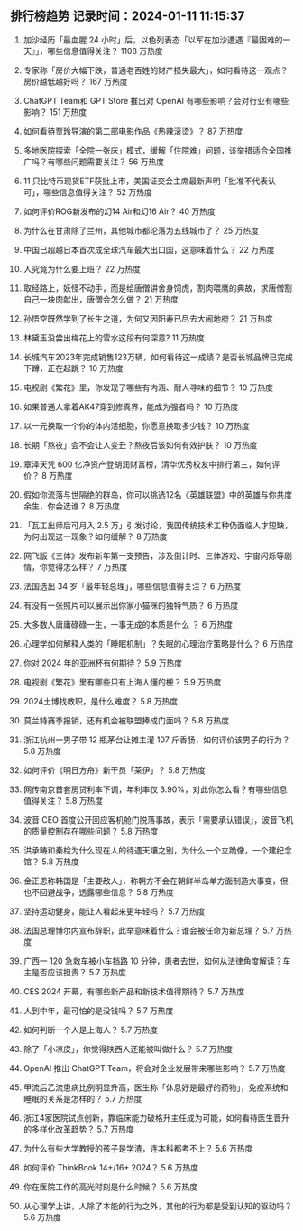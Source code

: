 
## 排行榜趋势 记录时间：2024-01-11 11:15:37
  
  1. 加沙经历「最血腥 24 小时」后，以色列表态「以军在加沙遭遇『最困难的一天』」，哪些信息值得关注？ 1108 万热度
    
  2. 专家称「房价大幅下跌，普通老百姓的财产损失最大」，如何看待这一观点？房价越低越好吗？ 167 万热度
    
  3. ChatGPT Team和 GPT Store 推出对 OpenAI 有哪些影响？会对行业有哪些影响？ 151 万热度
    
  4. 如何看待贾玲导演的第二部电影作品《热辣滚烫》？ 87 万热度
    
  5. 多地医院探索「全院一张床」模式，缓解「住院难」问题，该举措适合全国推广吗？有哪些问题需要关注？ 56 万热度
    
  6. 11 只比特币现货ETF获批上市，美国证交会主席最新声明「批准不代表认可」，哪些信息值得关注？ 52 万热度
    
  7. 如何评价ROG新发布的幻14 Air和幻16 Air？ 40 万热度
    
  8. 为什么在甘肃除了兰州，其他城市都沦落为五线城市了？ 25 万热度
    
  9. 中国已超越日本首次成全球汽车最大出口国，这意味着什么？ 22 万热度
    
  10. 人究竟为什么要上班？ 22 万热度
    
  11. 取经路上，妖怪不动手，而是给唐僧讲舍身饲虎，割肉喂鹰的典故，求唐僧割自己一块肉献出，唐僧会怎么做？ 21 万热度
    
  12. 孙悟空既然学到了长生之道，为何又因阳寿已尽去大闹地府？ 21 万热度
    
  13. 林黛玉没尝出梅花上的雪水这段有何深意? 11 万热度
    
  14. 长城汽车2023年完成销售123万辆，如何看待这一成绩？是否长城品牌已完成下蹲，正在起跳？ 10 万热度
    
  15. 电视剧《繁花》里，你发现了哪些有内涵、耐人寻味的细节？ 10 万热度
    
  16. 如果普通人拿着AK47穿到修真界，能成为强者吗？ 10 万热度
    
  17. 以一元换取一个你的体内活细胞，你愿意换取多少钱？ 10 万热度
    
  18. 长期「熬夜」会不会让人变丑？熬夜后该如何有效护肤？ 10 万热度
    
  19. 章泽天凭 600 亿净资产登胡润财富榜，清华优秀校友中排行第三，如何评价？ 8 万热度
    
  20. 假如你流落与世隔绝的群岛，你可以挑选12名《英雄联盟》中的英雄与你共度余生，你会选谁？ 8 万热度
    
  21. 「瓦工出师后可月入 2.5 万」引发讨论，我国传统技术工种仍面临人才短缺，为何出现这一现象？如何缓解？ 8 万热度
    
  22. 网飞版《三体》发布新年第一支预告，涉及倒计时、三体游戏、宇宙闪烁等剧情，你觉得怎么样？ 7 万热度
    
  23. 法国选出 34 岁「最年轻总理」，哪些信息值得关注？ 6 万热度
    
  24. 有没有一张照片可以展示出你家小猫咪的独特气质？ 6 万热度
    
  25. 大多数人庸庸碌碌一生，一事无成的本质是什么 ？ 6 万热度
    
  26. 心理学如何解释人类的「睡眠机制」？失眠的心理治疗策略是什么？ 6 万热度
    
  27. 你对 2024 年的亚洲杯有何期待？ 5.9 万热度
    
  28. 电视剧《繁花》里有哪些只有上海人懂的梗？ 5.9 万热度
    
  29. 2024土博找教职，是什么难度？ 5.8 万热度
    
  30. 莫兰特赛季报销，还有机会被联盟捧成门面吗？ 5.8 万热度
    
  31. 浙江杭州一男子带 12 瓶茅台让摊主灌 107 斤香肠，如何评价该男子的行为？ 5.8 万热度
    
  32. 如何评价《明日方舟》新干员「莱伊」？ 5.8 万热度
    
  33. 网传南京首套房贷利率下调，年利率仅 3.90%，对此你怎么看？有哪些信息值得关注？ 5.8 万热度
    
  34. 波音 CEO 首度公开回应客机舱门脱落事故，表示「需要承认错误」，波音飞机的质量控制存在哪些问题？ 5.8 万热度
    
  35. 洪承畴和秦桧为什么现在人的待遇天壤之别，为什么一个立跪像，一个建纪念馆？ 5.8 万热度
    
  36. 金正恩称韩国是「主要敌人」，称朝方不会在朝鲜半岛单方面制造大事变，但也不回避战争，透露哪些信息？ 5.8 万热度
    
  37. 坚持运动健身，能让人看起来更年轻吗？ 5.7 万热度
    
  38. 法国总理博尔内宣布辞职，此举意味着什么？谁会被任命为新总理？ 5.7 万热度
    
  39. 广西一 120 急救车被小车挡路 10 分钟，患者去世，如何从法律角度解读？车主是否应该担责？ 5.7 万热度
    
  40. CES 2024 开幕，有哪些新产品和新技术值得期待？ 5.7 万热度
    
  41. 人到中年，最可怕的是没钱吗？ 5.7 万热度
    
  42. 如何判断一个人是上海人？ 5.7 万热度
    
  43. 除了「小凉皮」，你觉得陕西人还能被叫做什么？ 5.7 万热度
    
  44. OpenAI 推出 ChatGPT Team，将会对企业发展带来哪些影响？ 5.7 万热度
    
  45. 甲流后乙流患病比例明显升高，医生称「休息好是最好的药物」，免疫系统和睡眠的关系是怎样的？ 5.7 万热度
    
  46. 浙江4家医院试点创新，靠临床能力破格升主任成为可能，如何看待医生晋升的多样化改革趋势？ 5.7 万热度
    
  47. 为什么有些大学教授的孩子是学渣，连本科都考不上？ 5.6 万热度
    
  48. 如何评价 ThinkBook  14+/16+ 2024？ 5.6 万热度
    
  49. 你在医院工作的高光时刻是什么时候？ 5.6 万热度
    
  50. 从心理学上讲，人除了本能的行为之外，其他的行为都是受到认知的驱动吗？ 5.6 万热度
    